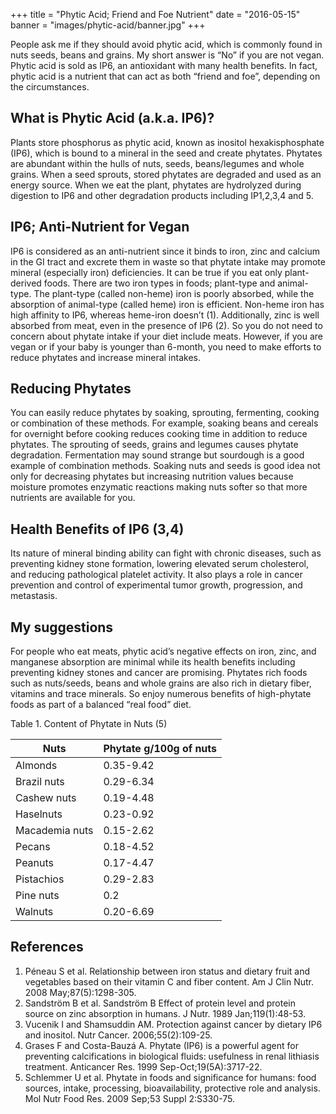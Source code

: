 +++
title = "Phytic Acid; Friend and Foe Nutrient"
date = "2016-05-15"
banner = "images/phytic-acid/banner.jpg"
+++

 
People ask me if they should avoid phytic acid, which is commonly found in nuts seeds, beans and grains. My short answer is “No” if you are not vegan. Phytic acid is sold as IP6, an antioxidant with many health benefits. In fact, phytic acid is a nutrient that can act as both “friend and foe”, depending on the circumstances.
 
## What is Phytic Acid (a.k.a. IP6)?

Plants store phosphorus as phytic acid, known as inositol hexakisphosphate (IP6), which is bound to a mineral in the seed and create phytates. Phytates are abundant within the hulls of nuts, seeds, beans/legumes and whole grains. When a seed sprouts, stored phytates are degraded and used as an energy source. When we eat the plant, phytates are hydrolyzed during digestion to IP6 and other degradation products including IP1,2,3,4 and 5.
 
## IP6; Anti-Nutrient for Vegan

IP6 is considered as an anti-nutrient since it binds to iron, zinc and calcium in the GI tract and excrete them in waste so that phytate intake may promote mineral (especially iron) deficiencies. It can be true if you eat only plant-derived foods. There are two iron types in foods; plant-type and animal-type. The plant-type (called non-heme) iron is poorly absorbed, while the absorption of animal-type (called heme) iron is efficient. Non-heme iron has high affinity to IP6, whereas heme-iron doesn’t (1). Additionally, zinc is well absorbed from meat, even in the presence of IP6 (2). So you do not need to concern about phytate intake if your diet include meats. However, if you are vegan or if your baby is younger than 6-month, you need to make efforts to reduce phytates and increase mineral intakes.
 
## Reducing Phytates

You can easily reduce phytates by soaking, sprouting, fermenting, cooking or combination of these methods. For example, soaking beans and cereals for overnight before cooking reduces cooking time in addition to reduce phytates. The sprouting of seeds, grains and legumes causes phytate degradation. Fermentation may sound strange but sourdough is a good example of combination methods. Soaking nuts and seeds is good idea not only for decreasing phytates but increasing nutrition values because moisture promotes enzymatic reactions making nuts softer so that more nutrients are available for you. 
 
## Health Benefits of IP6 (3,4)

Its nature of mineral binding ability can fight with chronic diseases, such as preventing kidney stone formation, lowering elevated serum cholesterol, and reducing pathological platelet activity. It also plays a role in cancer prevention and control of experimental tumor growth, progression, and metastasis.
 
## My suggestions

For people who eat meats, phytic acid’s negative effects on iron, zinc, and manganese absorption are minimal while its health benefits including preventing kidney stones and cancer are promising. Phytates rich foods such as nuts/seeds, beans and whole grains are also rich in dietary fiber, vitamins and trace minerals. So enjoy numerous benefits of high-phytate foods as part of a balanced “real food” diet.
 
Table 1. Content of Phytate in Nuts (5)
 
| Nuts | Phytate g/100g of nuts |
| ---- | ---------------------- |
| Almonds | 0.35-9.42 |
| Brazil nuts | 0.29-6.34 | 
| Cashew nuts | 0.19-4.48 |
| Haselnuts | 0.23-0.92 |
| Macademia nuts | 0.15-2.62 |
| Pecans | 0.18-4.52 |
| Peanuts | 0.17-4.47 |
| Pistachios | 0.29-2.83 |
| Pine nuts | 0.2 |
| Walnuts | 0.20-6.69| 

 
## References

1. Péneau S et al. Relationship between iron status and dietary fruit and vegetables based on their vitamin C and fiber content. Am J Clin Nutr. 2008 May;87(5):1298-305.
2. Sandström B et al. Sandström B Effect of protein level and protein source on zinc absorption in humans. J Nutr. 1989 Jan;119(1):48-53.
3. Vucenik I and Shamsuddin AM. Protection against cancer by dietary IP6 and inositol. Nutr Cancer. 2006;55(2):109-25.
4. Grases F and Costa-Bauzá A. Phytate (IP6) is a powerful agent for preventing calcifications in biological fluids: usefulness in renal lithiasis treatment. Anticancer Res. 1999 Sep-Oct;19(5A):3717-22.
5. Schlemmer U et al. Phytate in foods and significance for humans: food sources, intake, processing, bioavailability, protective role and analysis. Mol Nutr Food Res. 2009 Sep;53 Suppl 2:S330-75.

